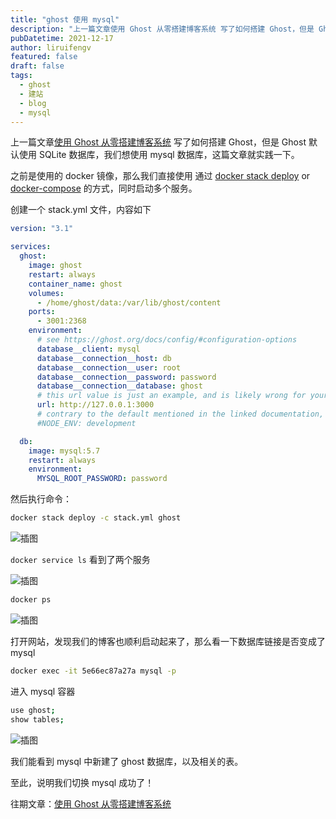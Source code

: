 ```yaml
---
title: "ghost 使用 mysql"
description: "上一篇文章使用 Ghost 从零搭建博客系统 写了如何搭建 Ghost，但是 Ghost 默认使用 SQLite 数据库，我们想使用 mysql 数据库，这篇文章就实践一下。"
pubDatetime: 2021-12-17
author: liruifengv
featured: false
draft: false
tags:
  - ghost
  - 建站
  - blog
  - mysql
---
```


上一篇文章[使用 Ghost 从零搭建博客系统](https://sayhub.me/blog/ghost/) 写了如何搭建 Ghost，但是 Ghost 默认使用 SQLite 数据库，我们想使用 mysql 数据库，这篇文章就实践一下。

之前是使用的 docker 镜像，那么我们直接使用 通过 [docker stack deploy](https://docs.docker.com/engine/reference/commandline/stack_deploy/) or [docker-compose](https://github.com/docker/compose) 的方式，同时启动多个服务。

创建一个 stack.yml 文件，内容如下

```yaml
version: "3.1"

services:
  ghost:
    image: ghost
    restart: always
    container_name: ghost
    volumes:
      - /home/ghost/data:/var/lib/ghost/content
    ports:
      - 3001:2368
    environment:
      # see https://ghost.org/docs/config/#configuration-options
      database__client: mysql
      database__connection__host: db
      database__connection__user: root
      database__connection__password: password
      database__connection__database: ghost
      # this url value is just an example, and is likely wrong for your environment!
      url: http://127.0.0.1:3000
      # contrary to the default mentioned in the linked documentation, this image defaults to NODE_ENV=production (so development mode needs to be explicitly specified if desired)
      #NODE_ENV: development

  db:
    image: mysql:5.7
    restart: always
    environment:
      MYSQL_ROOT_PASSWORD: password
```

然后执行命令：

```sh
docker stack deploy -c stack.yml ghost
```

![插图](https://images.sayhub.me/blog/ghost-mysql/img1.webp)

`docker service ls` 看到了两个服务

![插图](https://images.sayhub.me/blog/ghost-mysql/img2.webp)

```sh
docker ps
```

![插图](https://images.sayhub.me/blog/ghost-mysql/img3.webp)

打开网站，发现我们的博客也顺利启动起来了，那么看一下数据库链接是否变成了 mysql

```sh
docker exec -it 5e66ec87a27a mysql -p
```

进入 mysql 容器

```sh
use ghost;
show tables;
```

![插图](https://images.sayhub.me/blog/ghost-mysql/img4.webp)

我们能看到 mysql 中新建了 ghost 数据库，以及相关的表。

至此，说明我们切换 mysql 成功了！

往期文章：[使用 Ghost 从零搭建博客系统](https://sayhub.me/blog/ghost/)
